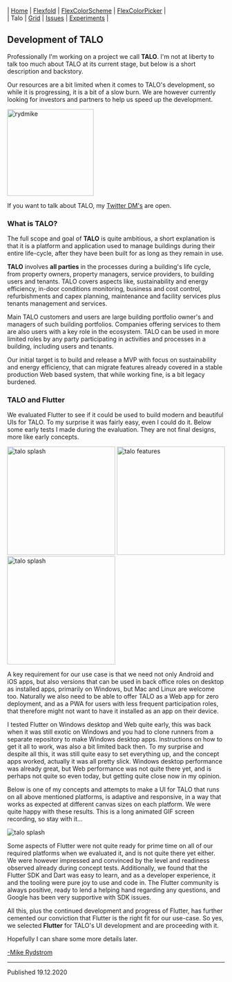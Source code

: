 | [Home](README) | [Flexfold](flexfold) | [FlexColorScheme](colorscheme) | [FlexColorPicker](colorpicker) |  
| Talo           | [Grid](gridview)     | [Issues](issues)               | [Experiments](experiments)     |


## Development of TALO

Professionally I'm working on a project we call **TALO**. I'm not at liberty to talk too much about TALO at its
current stage, but below is a short description and backstory.

Our resources are a bit limited when it comes to TALO's development, so while it is progressing, it is a bit of a
slow burn. We are however currently looking for investors and partners to help us speed up the development.

<img src="https://rydmike.com/assets/mr2_round400_tr.png?raw=true" alt="rydmike" width="200"/>

If you want to talk about TALO, my [Twitter DM's](https://twitter.com/RydMike) are open. 

### What is TALO?

The full scope and goal of **TALO** is quite ambitious, a short explanation is that it is a platform and application
used to manage buildings during their entire life-cycle, after they have been built for as long as they remain in use.

**TALO** involves **all parties** in the processes during a building's life cycle, from property owners, 
property managers, service providers, to building users and tenants. TALO covers aspects like, sustainability and 
energy efficiency, in-door conditions monitoring, business and cost control, refurbishments and capex planning,
maintenance and facility services plus tenants management and services.

Main TALO customers and users are large building portfolio owner's and managers of such building portfolios.
Companies offering services to them are also users with a key role in the ecosystem. TALO can be used in
more limited roles by any party participating in activities and processes in a building, including
users and tenants.

Our initial target is to build and release a MVP with focus on sustainability and energy efficiency, 
that can migrate features already covered in a stable production Web based system, that while working fine,
is a bit legacy burdened.

### TALO and Flutter

We evaluated Flutter to see if it could be used to build modern and beautiful UIs for TALO. To my 
surprise it was fairly easy, even I could do it. Below some early tests I made during the evaluation. 
They are not final designs, more like early concepts.

<img src="https://rydmike.com/assets/splashdemo3.gif?raw=true" alt="talo splash" width="250"/>
<img src="https://rydmike.com/assets/TaloDemoV1.gif?raw=true" alt="talo features" width="250"/>
<img src="https://rydmike.com/assets/splashdemo3.gif?raw=true" alt="talo splash" width="250"/>

A key requirement for our use case is that we need not only Android and iOS apps, but also versions that 
can be used in back office roles on desktop as installed apps, primarily on Windows, but Mac and Linux are welcome too.
Naturally we also need to be able to offer TALO as a Web app for zero deployment, and as a PWA for users with less
frequent participation roles, that therefore might not want to have it installed as an app on their device.

I tested Flutter on Windows desktop and Web quite early, this was back when it was still exotic on Windows and
you had to clone runners from a separate repository to make Windows desktop apps. Instructions on how to get it
all to work, was also a bit limited back then. To my surprise and despite all this, it was still quite easy to set 
everything up, and the concept apps worked, actually it was all pretty slick. Windows desktop performance was already 
great, but Web performance was not quite there yet, and is perhaps not quite so even today, but getting quite close
now in my opinion.

Below is one of my concepts and attempts to make a UI for TALO that runs on all above mentioned platforms, is adaptive
and responsive, in a way that works as expected at different canvas sizes on each platform. We were quite
happy with these results. This is a long animated GIF screen recording, so stay with it... 

<img src="https://rydmike.com/assets/TaloDesktopDemo.gif?raw=true" alt="talo splash" />

Some aspects of Flutter were not quite ready for prime time on all of our required platforms when we evaluated it, 
and is not quite there yet either. We were however impressed and convinced by the level and readiness observed already
during concept tests. Additionally, we found that the Flutter SDK and Dart was easy to learn, and as a 
developer experience, it and the tooling were pure joy to use and code in. The Flutter community is always positive, 
ready to lend a helping hand regarding any questions, and Google has been very supportive with SDK issues.
 
All this, plus the continued development and progress of Flutter, has further cemented our conviction that Flutter is
the right fit for our use-case. So yes, we selected **Flutter** for TALO's UI development and are proceeding with it.

Hopefully I can share some more details later.

[-Mike Rydstrom](https://twitter.com/RydMike)

---
Published 19.12.2020